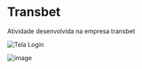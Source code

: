 # Transbet
Atividade desenvolvida na empresa transbet


![Tela Login](https://user-images.githubusercontent.com/60290669/125070715-bb764400-e08e-11eb-9b1d-4f5898c7729c.png)


![image](https://user-images.githubusercontent.com/60290669/125072164-997dc100-e090-11eb-9a88-0132557eb0c8.png)
